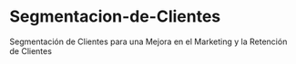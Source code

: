 # Segmentacion-de-Clientes
Segmentación de Clientes para una Mejora en el Marketing y la Retención de Clientes
